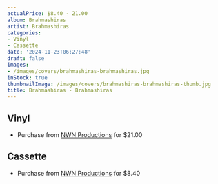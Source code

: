 ```yaml
---
actualPrice: $8.40 - 21.00
album: Brahmashiras
artist: Brahmashiras
categories:
- Vinyl
- Cassette
date: '2024-11-23T06:27:48'
draft: false
images:
- /images/covers/brahmashiras-brahmashiras.jpg
inStock: true
thumbnailImage: /images/covers/brahmashiras-brahmashiras-thumb.jpg
title: Brahmashiras - Brahmashiras
---
```


## Vinyl
* Purchase from [NWN Productions](http://shop.nwnprod.com/index.php?route=product/product&path=75&product_id=50393&sort=pd.name&order=ASC) for $21.00
## Cassette
* Purchase from [NWN Productions](http://shop.nwnprod.com/index.php?route=product/product&path=73&product_id=52057&sort=pd.name&order=ASC) for $8.40
